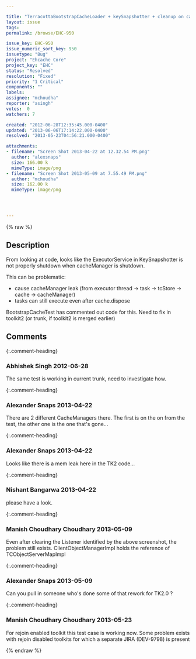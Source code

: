 ```yaml
---

title: "TerracottaBootstrapCacheLoader + keySnapshotter + cleanup on cache/cacheManager shutdown"
layout: issue
tags: 
permalink: /browse/EHC-950

issue_key: EHC-950
issue_numeric_sort_key: 950
issuetype: "Bug"
project: "Ehcache Core"
project_key: "EHC"
status: "Resolved"
resolution: "Fixed"
priority: "1 Critical"
components: ""
labels: 
assignee: "mchoudha"
reporter: "asingh"
votes:  0
watchers: 7

created: "2012-06-28T12:35:45.000-0400"
updated: "2013-06-06T17:14:22.000-0400"
resolved: "2013-05-23T04:56:21.000-0400"

attachments:
- filename: "Screen Shot 2013-04-22 at 12.32.54 PM.png"
  author: "alexsnaps"
  size: 166.00 k
  mimeType: image/png
- filename: "Screen Shot 2013-05-09 at 7.55.49 PM.png"
  author: "mchoudha"
  size: 162.00 k
  mimeType: image/png




---
```


{% raw %}

## Description

<div markdown="1" class="description">

From looking at code, looks like the ExecutorService in KeySnapshotter is not properly shutdown when cacheManager is shutdown.

This can be problematic:
- cause cacheManager leak (from executor thread -> task -> tcStore -> cache -> cacheManager)
- tasks can still execute even after cache.dispose

BootstrapCacheTest has commented out code for this. Need to fix in toolkit2 (or trunk, if toolkit2 is merged earlier)

</div>

## Comments


{:.comment-heading}
### **Abhishek Singh** <span class="date">2012-06-28</span>

<div markdown="1" class="comment">

The same test is working in current trunk, need to investigate how.

</div>


{:.comment-heading}
### **Alexander Snaps** <span class="date">2013-04-22</span>

<div markdown="1" class="comment">

There are 2 different CacheManagers there.
The first is on the on from the test, the other one is the one that's gone...

</div>


{:.comment-heading}
### **Alexander Snaps** <span class="date">2013-04-22</span>

<div markdown="1" class="comment">

Looks like there is a mem leak here in the TK2 code...

</div>


{:.comment-heading}
### **Nishant Bangarwa** <span class="date">2013-04-22</span>

<div markdown="1" class="comment">

please have a look. 

</div>


{:.comment-heading}
### **Manish Choudhary Choudhary** <span class="date">2013-05-09</span>

<div markdown="1" class="comment">

Even after clearing the Listener identified by the above screenshot, the problem still exists. ClientObjectManagerImpl holds the reference of TCObjectServerMapImpl 

</div>


{:.comment-heading}
### **Alexander Snaps** <span class="date">2013-05-09</span>

<div markdown="1" class="comment">

Can you pull in someone who's done some of that rework for TK2.0 ?

</div>


{:.comment-heading}
### **Manish Choudhary Choudhary** <span class="date">2013-05-23</span>

<div markdown="1" class="comment">

For rejoin enabled toolkit this test case is working now.
Some problem exists with rejoin disabled toolkits for which a separate JIRA (DEV-9798) is present

</div>



{% endraw %}
